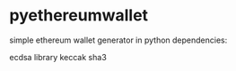 # pyethereumwallet

simple ethereum wallet generator in python
dependencies:

ecdsa library
keccak sha3
